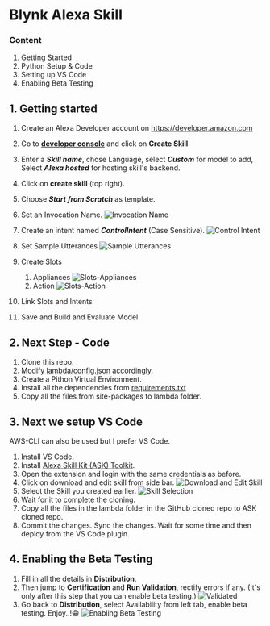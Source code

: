 # Blynk Alexa Skill

### Content
1. Getting Started
2. Python Setup & Code
3. Setting up VS Code
4. Enabling Beta Testing

## 1. Getting started
1. Create an Alexa Developer account on https://developer.amazon.com
2. Go to [__developer console__](https://developer.amazon.com/alexa/console/ask) and click on __Create Skill__
3. Enter a ___Skill name___, chose Language, select ___Custom___ for model to add, Select ___Alexa hosted___ for hosting skill's backend.
4. Click on __create skill__ (top right).
5. Choose ___Start from Scratch___ as template.
6. Set an Invocation Name.
![Invocation Name](assets/otherImages/InvocationName.png)
7. Create an intent named ___ControlIntent___ (Case Sensitive).
![Control Intent](assets/otherImages/AddControlIntent.png)
8. Set Sample Utterances
![Sample Utterances](assets/otherImages/SetSampleUtterances.png)
9. Create Slots
   1. Appliances
   ![Slots-Appliances](assets/otherImages/CreateSlots(Appliances).png)
   2. Action
   ![Slots-Action](assets/otherImages/CreateSlots(Actions).png)

10. Link Slots and Intents
11. Save and Build and Evaluate Model.

## 2. Next Step - Code
1. Clone this repo.
2. Modify [lambda/config.json](lambda/config.json) accordingly.
2. Create a Pithon Virtual Environment.
3. Install all the dependencies from [requirements.txt](lambda/requirements.txt)
4. Copy all the files from site-packages to lambda folder.

## 3. Next we setup VS Code
AWS-CLI can also be used but I prefer VS Code.

1. Install VS Code.
2. Install [Alexa Skill Kit (ASK) Toolkit](https://marketplace.visualstudio.com/items?itemName=ask-toolkit.alexa-skills-kit-toolkit).
3. Open the extension and login with the same credentials as before.
4. Click on download and edit skill from side bar.
![Download and Edit Skill](assets/otherImages/DownloadandEditSkill.png)
5. Select the Skill you created earlier.
![Skill Selection](assets/otherImages/skillSelection.png)
6. Wait for it to complete the cloning.
7. Copy all the files in the lambda folder in the GitHub cloned repo to ASK cloned repo.
8. Commit the changes. Sync the changes. Wait for some time and then deploy from the VS Code plugin.

## 4. Enabling the Beta Testing
1. Fill in all the details in __Distribution__.
2. Then jump to __Certification__ and __Run Validation__, rectify errors if any. (It's only after this step that you can enable beta testing.)
![Validated](assets/otherImages/validated.png)
3. Go back to __Distribution__, select Availability from left tab, enable beta testing. Enjoy..!😁
![Enabling Beta Testing](assets/otherImages/BetaTesting.png)
